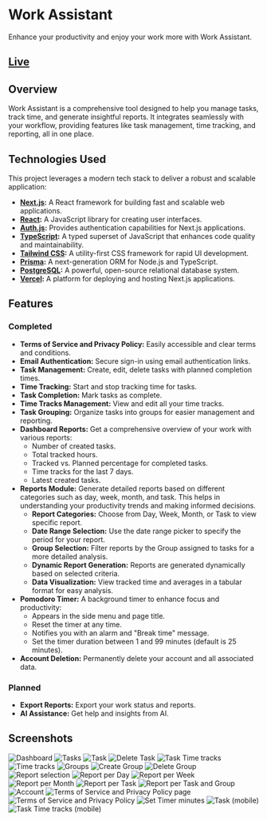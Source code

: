 # Work Assistant

Enhance your productivity and enjoy your work more with Work Assistant.

## [Live](https://work-assistant-puce.vercel.app/)

## Overview

Work Assistant is a comprehensive tool designed to help you manage tasks, track time, and generate insightful reports. It integrates seamlessly with your workflow, providing features like task management, time tracking, and reporting, all in one place.

## Technologies Used

This project leverages a modern tech stack to deliver a robust and scalable application:

- **[Next.js](https://nextjs.org/):** A React framework for building fast and scalable web applications.
- **[React](https://reactjs.org/):** A JavaScript library for creating user interfaces.
- **[Auth.js](https://authjs.dev/):** Provides authentication capabilities for Next.js applications.
- **[TypeScript](https://www.typescriptlang.org/):** A typed superset of JavaScript that enhances code quality and maintainability.
- **[Tailwind CSS](https://tailwindcss.com/):** A utility-first CSS framework for rapid UI development.
- **[Prisma](https://www.prisma.io/):** A next-generation ORM for Node.js and TypeScript.
- **[PostgreSQL](https://www.postgresql.org/):** A powerful, open-source relational database system.
- **[Vercel](https://vercel.com/):** A platform for deploying and hosting Next.js applications.

## Features

### Completed

- **Terms of Service and Privacy Policy:** Easily accessible and clear terms and conditions.
- **Email Authentication:** Secure sign-in using email authentication links.
- **Task Management:** Create, edit, delete tasks with planned completion times.
- **Time Tracking:** Start and stop tracking time for tasks.
- **Task Completion:** Mark tasks as complete.
- **Time Tracks Management:** View and edit all your time tracks.
- **Task Grouping:** Organize tasks into groups for easier management and reporting.
- **Dashboard Reports:** Get a comprehensive overview of your work with various reports:
  - Number of created tasks.
  - Total tracked hours.
  - Tracked vs. Planned percentage for completed tasks.
  - Time tracks for the last 7 days.
  - Latest created tasks.
- **Reports Module:** Generate detailed reports based on different categories such as day, week, month, and task. This helps in understanding your productivity trends and making informed decisions.
  - **Report Categories:** Choose from Day, Week, Month, or Task to view specific report.
  - **Date Range Selection:** Use the date range picker to specify the period for your report.
  - **Group Selection:** Filter reports by the Group assigned to tasks for a more detailed analysis.
  - **Dynamic Report Generation:** Reports are generated dynamically based on selected criteria.
  - **Data Visualization:** View tracked time and averages in a tabular format for easy analysis.
- **Pomodoro Timer:** A background timer to enhance focus and productivity:
  - Appears in the side menu and page title.
  - Reset the timer at any time.
  - Notifies you with an alarm and "Break time" message.
  - Set the timer duration between 1 and 99 minutes (default is 25 minutes).
- **Account Deletion:** Permanently delete your account and all associated data.

### Planned

- **Export Reports:** Export your work status and reports.
- **AI Assistance:** Get help and insights from AI.

## Screenshots

![Dashboard](screenshots/dashboard.png)
![Tasks](screenshots/tasks.png)
![Task](screenshots/task.png)
![Delete Task](screenshots/delete-task.png)
![Task Time tracks](screenshots/task-time-tracks.png)
![Time tracks](screenshots/time-tracks.png)
![Groups](screenshots/groups.png)
![Create Group](screenshots/create-group.png)
![Delete Group](screenshots/delete-group.png)
![Report selection](screenshots/report-select.png)
![Report per Day](screenshots/report-per-day.png)
![Report per Week](screenshots/report-per-week.png)
![Report per Month](screenshots/report-per-month.png)
![Report per Task](screenshots/report-per-task.png)
![Report per Task and Group](screenshots/report-per-task-and-group.png)
![Account](screenshots/account.png)
![Terms of Service and Privacy Policy page](screenshots/terms-of-service-page.png)
![Terms of Service and Privacy Policy](screenshots/terms-of-service.png)
![Set Timer minutes](screenshots/set-timer-minutes.png)
![Task (mobile)](screenshots/task-mobile.png)
![Task Time tracks (mobile)](screenshots/task-time-tracks-mobile.png)
